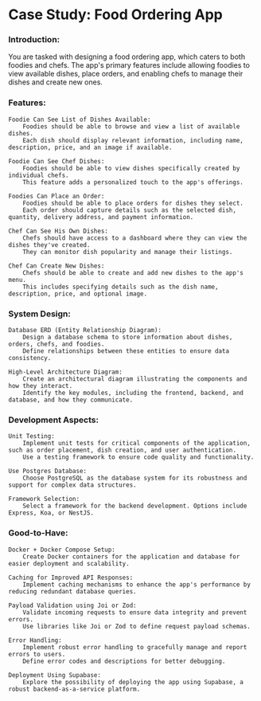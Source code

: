 # Case Study: Food Ordering App

### Introduction:
You are tasked with designing a food ordering app, which caters to both foodies and chefs. The app's primary features include allowing foodies to view available dishes, place orders, and enabling chefs to manage their dishes and create new ones.

### Features:

    Foodie Can See List of Dishes Available:
        Foodies should be able to browse and view a list of available dishes.
        Each dish should display relevant information, including name, description, price, and an image if available.

    Foodie Can See Chef Dishes:
        Foodies should be able to view dishes specifically created by individual chefs.
        This feature adds a personalized touch to the app's offerings.

    Foodies Can Place an Order:
        Foodies should be able to place orders for dishes they select.
        Each order should capture details such as the selected dish, quantity, delivery address, and payment information.

    Chef Can See His Own Dishes:
        Chefs should have access to a dashboard where they can view the dishes they've created.
        They can monitor dish popularity and manage their listings.

    Chef Can Create New Dishes:
        Chefs should be able to create and add new dishes to the app's menu.
        This includes specifying details such as the dish name, description, price, and optional image.

### System Design:

    Database ERD (Entity Relationship Diagram):
        Design a database schema to store information about dishes, orders, chefs, and foodies.
        Define relationships between these entities to ensure data consistency.

    High-Level Architecture Diagram:
        Create an architectural diagram illustrating the components and how they interact.
        Identify the key modules, including the frontend, backend, and database, and how they communicate.

### Development Aspects:

    Unit Testing:
        Implement unit tests for critical components of the application, such as order placement, dish creation, and user authentication.
        Use a testing framework to ensure code quality and functionality.

    Use Postgres Database:
        Choose PostgreSQL as the database system for its robustness and support for complex data structures.

    Framework Selection:
        Select a framework for the backend development. Options include Express, Koa, or NestJS.

### Good-to-Have:

    Docker + Docker Compose Setup:
        Create Docker containers for the application and database for easier deployment and scalability.

    Caching for Improved API Responses:
        Implement caching mechanisms to enhance the app's performance by reducing redundant database queries.

    Payload Validation using Joi or Zod:
        Validate incoming requests to ensure data integrity and prevent errors.
        Use libraries like Joi or Zod to define request payload schemas.

    Error Handling:
        Implement robust error handling to gracefully manage and report errors to users.
        Define error codes and descriptions for better debugging.

    Deployment Using Supabase:
        Explore the possibility of deploying the app using Supabase, a robust backend-as-a-service platform.

